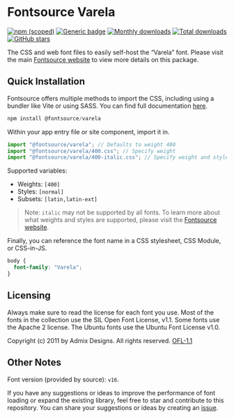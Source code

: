 # Fontsource Varela

[![npm (scoped)](https://img.shields.io/npm/v/@fontsource/varela?color=brightgreen)](https://www.npmjs.com/package/@fontsource/varela) [![Generic badge](https://img.shields.io/badge/fontsource-passing-brightgreen)](https://github.com/fontsource/fontsource) [![Monthly downloads](https://badgen.net/npm/dm/@fontsource/varela)](https://github.com/fontsource/fontsource) [![Total downloads](https://badgen.net/npm/dt/@fontsource/varela)](https://github.com/fontsource/fontsource) [![GitHub stars](https://img.shields.io/github/stars/fontsource/fontsource.svg?style=social&label=Star)](https://github.com/fontsource/fontsource/stargazers)

The CSS and web font files to easily self-host the “Varela” font. Please visit the main [Fontsource website](https://fontsource.org/fonts/varela) to view more details on this package.

## Quick Installation

Fontsource offers multiple methods to import the CSS, including using a bundler like Vite or using SASS. You can find full documentation [here](https://fontsource.org/docs/getting-started/introduction).

```javascript
npm install @fontsource/varela
```

Within your app entry file or site component, import it in.

```javascript
import "@fontsource/varela"; // Defaults to weight 400
import "@fontsource/varela/400.css"; // Specify weight
import "@fontsource/varela/400-italic.css"; // Specify weight and style
```

Supported variables:
- Weights: `[400]`
- Styles: `[normal]`
- Subsets: `[latin,latin-ext]`

> Note: `italic` may not be supported by all fonts. To learn more about what weights and styles are supported, please visit the [Fontsource website](https://fontsource.org/fonts/varela).

Finally, you can reference the font name in a CSS stylesheet, CSS Module, or CSS-in-JS.

```css
body {
  font-family: "Varela";
}
```

## Licensing
Always make sure to read the license for each font you use. Most of the fonts in the collection use the SIL Open Font License, v1.1. Some fonts use the Apache 2 license. The Ubuntu fonts use the Ubuntu Font License v1.0.

Copyright (c) 2011 by Admix Designs. All rights reserved.
[OFL-1.1](https://openfontlicense.org)

## Other Notes
Font version (provided by source): `v16`.

If you have any suggestions or ideas to improve the performance of font loading or expand the existing library, feel free to star and contribute to this repository. You can share your suggestions or ideas by creating an [issue](https://github.com/fontsource/fontsource/issues).